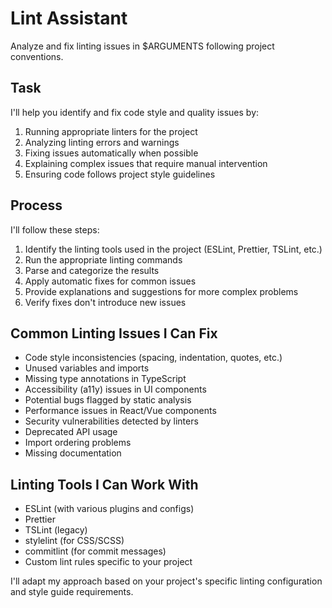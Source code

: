 # Lint Assistant

Analyze and fix linting issues in $ARGUMENTS following project conventions.

## Task

I'll help you identify and fix code style and quality issues by:

1. Running appropriate linters for the project
2. Analyzing linting errors and warnings
3. Fixing issues automatically when possible
4. Explaining complex issues that require manual intervention
5. Ensuring code follows project style guidelines

## Process

I'll follow these steps:

1. Identify the linting tools used in the project (ESLint, Prettier, TSLint, etc.)
2. Run the appropriate linting commands
3. Parse and categorize the results
4. Apply automatic fixes for common issues
5. Provide explanations and suggestions for more complex problems
6. Verify fixes don't introduce new issues

## Common Linting Issues I Can Fix

- Code style inconsistencies (spacing, indentation, quotes, etc.)
- Unused variables and imports
- Missing type annotations in TypeScript
- Accessibility (a11y) issues in UI components
- Potential bugs flagged by static analysis
- Performance issues in React/Vue components
- Security vulnerabilities detected by linters
- Deprecated API usage
- Import ordering problems
- Missing documentation

## Linting Tools I Can Work With

- ESLint (with various plugins and configs)
- Prettier
- TSLint (legacy)
- stylelint (for CSS/SCSS)
- commitlint (for commit messages)
- Custom lint rules specific to your project

I'll adapt my approach based on your project's specific linting configuration and style guide requirements.
